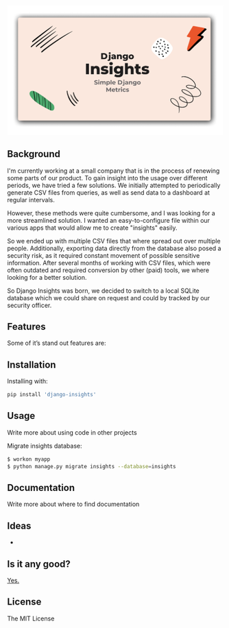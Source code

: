 !["Django Insights"](docs/assets/images/banner.png)

## Background

I'm currently working at a small company that is in the process of renewing some parts of our product. To gain insight into the usage over different periods, we have tried a few solutions. We initially attempted to periodically generate CSV files from queries, as well as send data to a dashboard at regular intervals.

However, these methods were quite cumbersome, and I was looking for a more streamlined solution. I wanted an easy-to-configure file within our various apps that would allow me to create "insights" easily.

So we ended up with multiple CSV files that where spread out over multiple people. Additionally, exporting data directly from the database also posed a security risk, as it required constant movement of possible sensitive information. After several months of working with CSV files, which were often outdated and required conversion by other (paid) tools, we where looking for a better solution.

So Django Insights was born, we decided to switch to a local SQLite database which we could share on request and could by tracked by our security officer.

## Features

Some of it’s stand out features are:

## Installation

Installing with:

```bash
pip install 'django-insights'
```

## Usage

Write more about using code in other projects

Migrate insights database:

```bash
$ workon myapp
$ python manage.py migrate insights --database=insights
```

## Documentation

Write more about where to find documentation

## Ideas

-

## Is it any good?

[Yes.](http://news.ycombinator.com/item?id=3067434)

## License

The MIT License
